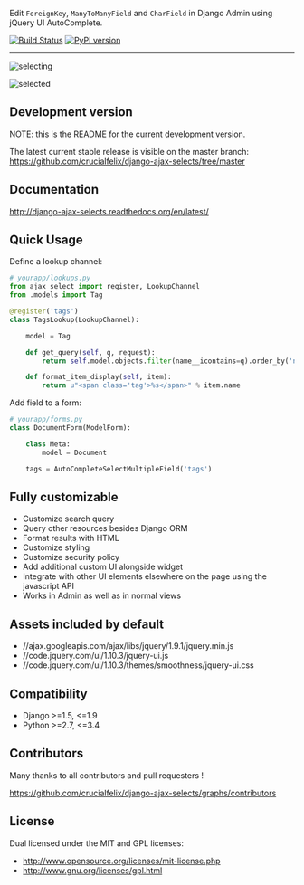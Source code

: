 
Edit `ForeignKey`, `ManyToManyField` and `CharField` in Django Admin using jQuery UI AutoComplete.

[![Build Status](https://travis-ci.org/crucialfelix/django-ajax-selects.svg?branch=master)](https://travis-ci.org/crucialfelix/django-ajax-selects) [![PyPI version](https://badge.fury.io/py/django-ajax-selects.svg)](https://badge.fury.io/py/django-ajax-selects)

---

![selecting](/docs/source/_static/kiss.png?raw=true)

![selected](/docs/source/_static/kiss-all.png?raw=true)

Development version
-------------------

NOTE: this is the README for the current development version.

The latest current stable release is visible on the master branch: https://github.com/crucialfelix/django-ajax-selects/tree/master


Documentation
------------------

http://django-ajax-selects.readthedocs.org/en/latest/



Quick Usage
-----------

Define a lookup channel:

```python
# yourapp/lookups.py
from ajax_select import register, LookupChannel
from .models import Tag

@register('tags')
class TagsLookup(LookupChannel):

    model = Tag

    def get_query(self, q, request):
        return self.model.objects.filter(name__icontains=q).order_by('name')[:50]

    def format_item_display(self, item):
        return u"<span class='tag'>%s</span>" % item.name
```

Add field to a form:

```python
# yourapp/forms.py
class DocumentForm(ModelForm):

    class Meta:
        model = Document

    tags = AutoCompleteSelectMultipleField('tags')
```



Fully customizable
------------------

- Customize search query
- Query other resources besides Django ORM
- Format results with HTML
- Customize styling
- Customize security policy
- Add additional custom UI alongside widget
- Integrate with other UI elements elsewhere on the page using the javascript API
- Works in Admin as well as in normal views


Assets included by default
-------------------

- //ajax.googleapis.com/ajax/libs/jquery/1.9.1/jquery.min.js
- //code.jquery.com/ui/1.10.3/jquery-ui.js
- //code.jquery.com/ui/1.10.3/themes/smoothness/jquery-ui.css

Compatibility
-------------

- Django >=1.5, <=1.9
- Python >=2.7, <=3.4

Contributors
------------

Many thanks to all contributors and pull requesters !

https://github.com/crucialfelix/django-ajax-selects/graphs/contributors


License
-------

Dual licensed under the MIT and GPL licenses:
- http://www.opensource.org/licenses/mit-license.php
- http://www.gnu.org/licenses/gpl.html
